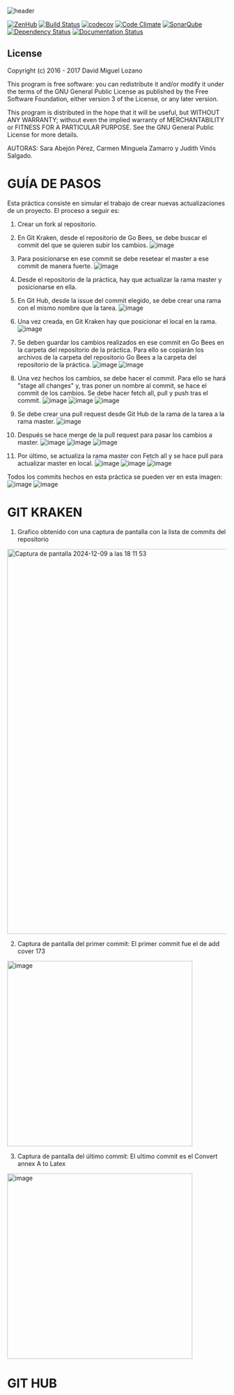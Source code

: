 ![header](https://cloud.githubusercontent.com/assets/6546265/22174630/785cdf04-dfe3-11e6-8cf4-024e8dc1c051.png)

[![ZenHub](https://raw.githubusercontent.com/ZenHubIO/support/master/zenhub-badge.png)](https://zenhub.com)
[![Build Status](https://travis-ci.org/davidmigloz/go-bees.svg?branch=master)](https://travis-ci.org/davidmigloz/go-bees)
[![codecov](https://codecov.io/gh/davidmigloz/go-bees/branch/master/graph/badge.svg)](https://codecov.io/gh/davidmigloz/go-bees)
[![Code Climate](https://codeclimate.com/github/davidmigloz/go-bees/badges/gpa.svg)](https://codeclimate.com/github/davidmigloz/go-bees)
[![SonarQube](https://sonarqube.com/api/badges/gate?key=go-bees)](https://sonarqube.com/component_measures/?id=go-bees)
[![Dependency Status](https://www.versioneye.com/user/projects/57f7b19e823b88004e06ad33/badge.svg?style=flat-square)](https://www.versioneye.com/user/projects/57f7b19e823b88004e06ad33)
[![Documentation Status](https://readthedocs.org/projects/go-bees/badge/?version=develop)](http://go-bees.readthedocs.io/es/develop/?badge=develop)

## License

Copyright (c) 2016 - 2017 David Miguel Lozano

This program is free software: you can redistribute it and/or modify
it under the terms of the GNU General Public License as published by
the Free Software Foundation, either version 3 of the License, or
any later version.

This program is distributed in the hope that it will be useful,
but WITHOUT ANY WARRANTY; without even the implied warranty of
MERCHANTABILITY or FITNESS FOR A PARTICULAR PURPOSE. See the
GNU General Public License for more details.

AUTORAS: Sara Abejón Pérez, Carmen Minguela Zamarro y Judith Vinós Salgado.

# GUÍA DE PASOS

Esta práctica consiste en simular el trabajo de crear nuevas actualizaciones de un proyecto. El proceso a seguir es:

1. Crear un fork al repositorio.

2. En Git Kraken, desde el repositorio de Go Bees, se debe buscar el commit del que se quieren subir los cambios.
![image](https://github.com/user-attachments/assets/f57f4fd2-e3a4-4111-a668-7c74e1482d2d)

3. Para posicionarse en ese commit se debe resetear el master a ese commit de manera fuerte.
![image](https://github.com/user-attachments/assets/eac1bc30-1d4c-47a0-85c5-e1ff14e9f64b)

4. Desde el repositorio de la práctica, hay que actualizar la rama master y posicionarse en ella.

5. En Git Hub, desde la issue del commit elegido, se debe crear una rama con el mismo nombre que la tarea.
![image](https://github.com/user-attachments/assets/8d58a6e2-d3e7-4acf-b570-66e75587f3d3)

6. Una vez creada, en Git Kraken hay que posicionar el local en la rama.
![image](https://github.com/user-attachments/assets/2dc6603b-7899-4200-bf26-a1235a95c525)

7. Se deben guardar los cambios realizados en ese commit en Go Bees en la carpeta del repositorio de la práctica. Para ello se copiarán los archivos de la carpeta del repositorio Go Bees a la carpeta del repositorio de la práctica.
![image](https://github.com/user-attachments/assets/3c46d4aa-2ec9-48cb-9110-c58418e930c0)
![image](https://github.com/user-attachments/assets/86fe7130-1a9c-4b65-b1c3-ce0939c139a4)

8. Una vez hechos los cambios, se debe hacer el commit. Para ello se hará "stage all changes" y, tras poner un nombre al commit, se hace el commit de los cambios. Se debe hacer fetch all, pull y push tras el commit.
![image](https://github.com/user-attachments/assets/ad612760-8c9d-498d-9d51-568d24677c51)
![image](https://github.com/user-attachments/assets/c3e9e946-cea0-4eb5-9f81-50dd75e40c55)
![image](https://github.com/user-attachments/assets/1254ef1d-17f9-49b9-8e8e-23d781ec2335)

9. Se debe crear una pull request desde Git Hub de la rama de la tarea a la rama master.
![image](https://github.com/user-attachments/assets/bfce4570-5294-4dd6-9efc-2c54d9a879b7)

10. Después se hace merge de la pull request para pasar los cambios a master.
![image](https://github.com/user-attachments/assets/63a010ae-537c-43cd-a958-9b88b7c5c01a)
![image](https://github.com/user-attachments/assets/f5ead20b-0d3a-44df-8ab0-aaf8f269818f)
![image](https://github.com/user-attachments/assets/6b0056e9-c484-422e-80bf-8dde517e3add)

11. Por último, se actualiza la rama master con Fetch all y se hace pull para actualizar master en local.
![image](https://github.com/user-attachments/assets/87218228-a87f-437a-86ed-1e6f37e6f5bf)
![image](https://github.com/user-attachments/assets/3383d442-0873-4984-a472-60ca199e1a67)
![image](https://github.com/user-attachments/assets/bc0d49b2-3e47-4e09-9d17-c80c928f1e1c)

Todos los commits hechos en esta práctica se pueden ver en esta imagen:
![image](https://github.com/user-attachments/assets/5480a361-f7d6-45ad-8d62-9757aef2b0dc)
![image](https://github.com/user-attachments/assets/37520af1-e714-4836-9fa9-1dc1a9bf5557)

# GIT KRAKEN

1. Grafico obtenido con una captura de pantalla con la lista de commits del repositorio

<img width="882" alt="Captura de pantalla 2024-12-09 a las 18 11 53" src="https://github.com/user-attachments/assets/896aec31-6de6-4fb0-9b4f-58f91cf336bc">

2. Captura de pantalla del primer commit: El primer commit fue el de add cover 173

<img width="425" alt="image" src="https://github.com/user-attachments/assets/f27e15c7-1e69-4f19-a54a-984c0c379e29">

3. Captura de pantalla del último commit: El ultimo commit es el Convert annex A to Latex

<img width="425" alt="image" src="https://github.com/user-attachments/assets/07c4b956-dea8-418d-9c84-4245d2559816">



# GIT HUB

